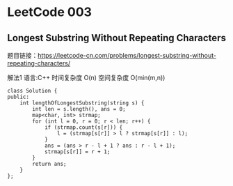 # LeetCode 003
## Longest Substring Without Repeating Characters
题目链接：https://leetcode-cn.com/problems/longest-substring-without-repeating-characters/

解法1 语言:C++ 时间复杂度 O(n) 空间复杂度 O(min(m,n))
```
class Solution {
public:
    int lengthOfLongestSubstring(string s) {
        int len = s.length(), ans = 0;
        map<char, int> strmap;
        for (int l = 0, r = 0; r < len; r++) {
            if (strmap.count(s[r])) {
                l = (strmap[s[r]] > l ? strmap[s[r]] : l);
            }
            ans = (ans > r - l + 1 ? ans : r - l + 1);
            strmap[s[r]] = r + 1;
        }
        return ans;
    }
};
```
